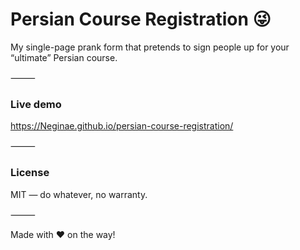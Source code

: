 # Persian Course Registration 😜

My single-page prank form that pretends to sign people up for your “ultimate” Persian course.

⸻

### Live demo

 https://Neginae.github.io/persian-course-registration/

⸻

### License

 MIT — do whatever, no warranty.

⸻

Made with ❤️ on the way!